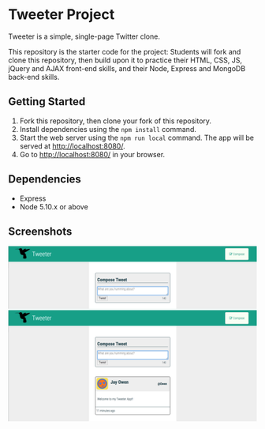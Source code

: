 # Tweeter Project

Tweeter is a simple, single-page Twitter clone.

This repository is the starter code for the project: Students will fork and clone this repository, then build upon it to practice their HTML, CSS, JS, jQuery and AJAX front-end skills, and their Node, Express and MongoDB back-end skills.

## Getting Started

1. Fork this repository, then clone your fork of this repository.
2. Install dependencies using the `npm install` command.
3. Start the web server using the `npm run local` command. The app will be served at <http://localhost:8080/>.
4. Go to <http://localhost:8080/> in your browser.

## Dependencies

- Express
- Node 5.10.x or above

## Screenshots

!["Screenshot of compose tweet box"](https://github.com/brandonsamuel1/tweeter/blob/master/docs/Screen%20Shot%202017-12-17%20at%207.00.10%20PM.png)
!["Screenshot of some tweets"](https://github.com/brandonsamuel1/tweeter/blob/master/docs/Screen%20Shot%202017-12-17%20at%207.00.23%20PM.png?raw=true)